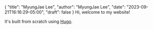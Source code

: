 {
   "title": "MyungJae Lee",
   "author": "MyungJae Lee",
   "date": "2023-09-21T16:16:29-05:00",
   "draft": false
}
Hi, welcome to my website!

It's built from scratch using [Hugo](https://gohugo.io).